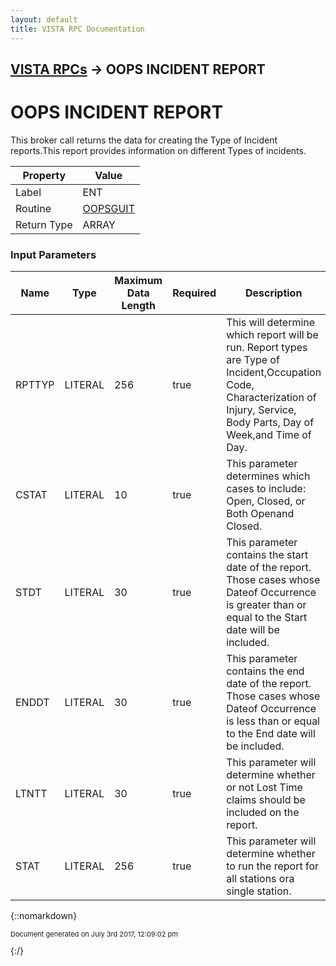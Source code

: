 ```yaml
---
layout: default
title: VISTA RPC Documentation
---
```


## [VISTA RPCs](TableOfContents) &#8594; OOPS INCIDENT REPORT
# OOPS INCIDENT REPORT

This broker call returns the data for creating the Type of Incident reports.This report provides information on different Types of incidents. 

Property | Value
--- | ---
Label | ENT
Routine | [OOPSGUIT](http://code.osehra.org/dox/Routine_OOPSGUIT_source.html)
Return Type | ARRAY


### Input Parameters

Name | Type | Maximum Data Length | Required | Description
--- | --- | --- | --- | ---
RPTTYP | LITERAL | 256 | true | This will determine which report will be run.  Report types are Type of Incident,Occupation Code, Characterization of Injury, Service, Body Parts, Day of Week,and Time of Day.
CSTAT | LITERAL | 10 | true | This parameter determines which cases to include: Open, Closed, or Both Openand Closed.
STDT | LITERAL | 30 | true | This parameter contains the start date of the report.  Those cases whose Dateof Occurrence is greater than or equal to the Start date will be included.
ENDDT | LITERAL | 30 | true | This parameter contains the end date of the report.  Those cases whose Dateof Occurrence is less than or equal to the End date will be included.
LTNTT | LITERAL | 30 | true | This parameter will determine whether or not Lost Time claims should be included on the report.
STAT | LITERAL | 256 | true | This parameter will determine whether to run the report for all stations ora single station.



{::nomarkdown} <br/><p style="font-size: 11px">Document generated on July 3rd 2017, 12:09:02 pm</p>{:/}